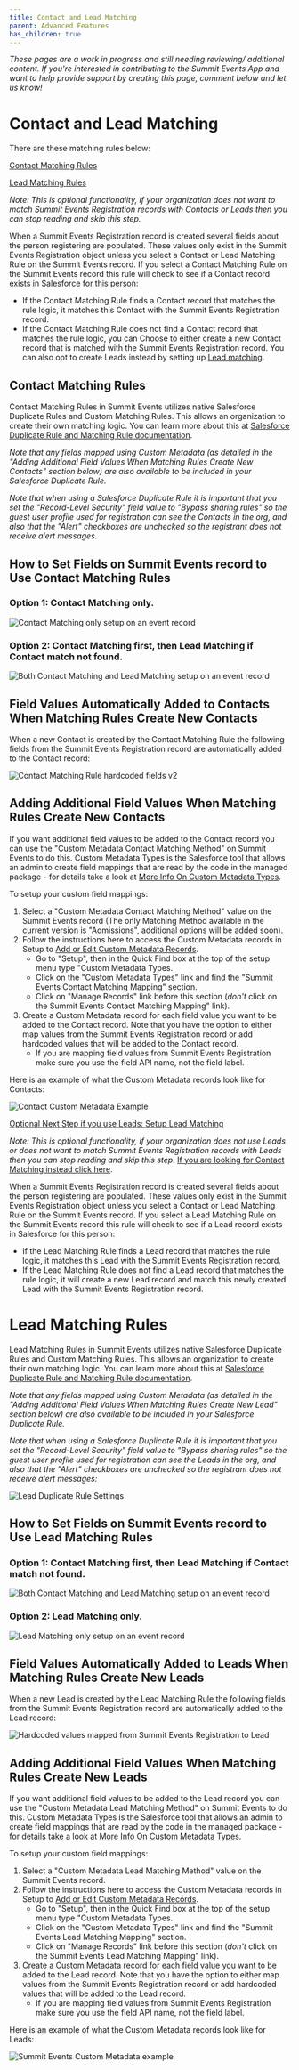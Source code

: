 ```yaml
---
title: Contact and Lead Matching
parent: Advanced Features
has_children: true
---
```


*These pages are a work in progress and still needing reviewing/ additional content. If you're interested in contributing to the Summit Events App and want to help provide support by creating this page, comment below and let us know!*

# Contact and Lead Matching

There are these matching rules below:

[Contact Matching Rules](https://sfdo-community-sprints.github.io/summit-events-app-documentation/docs/advanced-features/contact-and-lead-matching/#contact-matching-rules)

[Lead Matching Rules](https://sfdo-community-sprints.github.io/summit-events-app-documentation/docs/advanced-features/contact-and-lead-matching/#lead-matching-rules)


*Note: This is optional functionality, if your organization does not want to match Summit Events Registration records with Contacts or Leads then you can stop reading and skip this step.*

When a Summit Events Registration record is created several fields about the person registering are populated.   These values only exist in the Summit Events Registration object unless you select a Contact or Lead Matching Rule on the Summit Events record.  If you select a Contact Matching Rule on the Summit Events record this rule will check to see if a Contact record exists in Salesforce for this person:
* If the Contact Matching Rule finds a Contact record that matches the rule logic, it matches this Contact with the Summit Events Registration record.
* If the Contact Matching Rule does not find a Contact record that matches the rule logic, you can Choose to either create a new Contact record that is matched with the Summit Events Registration record.  You can also opt to create Leads instead by setting up [Lead matching](https://github.com/SFDO-Community-Sprints/Summit-Events-App/wiki/0c-%E2%80%93-Setup-Lead-Matching).

## Contact Matching Rules

Contact Matching Rules in Summit Events utilizes native Salesforce Duplicate Rules and Custom Matching Rules.  This allows an organization to create their own matching logic.  You can learn more about this at [Salesforce Duplicate Rule and Matching Rule documentation](https://help.salesforce.com/articleView?id=duplicate_rules_map_of_reference.htm&type=5).

_Note that any fields mapped using Custom Metadata (as detailed in the "Adding Additional Field Values When Matching Rules Create New Contacts" section below) are also available to be included in your Salesforce Duplicate Rule._

_Note that when using a Salesforce Duplicate Rule it is important that you set the "Record-Level Security" field value to "Bypass sharing rules" so the guest user profile used for registration can see the Contacts in the org, and also that the "Alert" checkboxes are unchecked so the registrant does not receive alert messages._

## How to Set Fields on Summit Events record to Use Contact Matching Rules

### Option 1: Contact Matching only.
![Contact Matching only setup on an event record](https://github.com/SFDO-Community-Sprints/Summit-Events-App/blob/master/images/Contact%20Matching%20only%20Setup%20on%20Summit%20Event%20record.png?raw=true)

### Option 2: Contact Matching first, then Lead Matching if Contact match not found.
![Both Contact Matching and Lead Matching setup on an event record](https://github.com/SFDO-Community-Sprints/Summit-Events-App/blob/master/images/Contact%20and%20Lead%20Matching%20Setup%20when%20using%20both%20on%20Summit%20Event%20record.png?raw=true)

## Field Values Automatically Added to Contacts When Matching Rules Create New Contacts

When a new Contact is created by the Contact Matching Rule the following fields from the Summit Events Registration record are automatically added to the Contact record:

![Contact Matching Rule hardcoded fields v2](https://user-images.githubusercontent.com/60475518/234095301-13f54e07-a68a-4a1c-9136-c04d2d935baf.png)

## Adding Additional Field Values When Matching Rules Create New Contacts
If you want additional field values to be added to the Contact record you can use the "Custom Metadata Contact Matching Method" on Summit Events to do this.  Custom Metadata Types is the Salesforce tool that allows an admin to create field mappings that are read by the code in the managed package - for details take a look at [More Info On Custom Metadata Types](https://help.salesforce.com/articleView?id=custommetadatatypes_about.htm&type=5).

To setup your custom field mappings: 
1. Select a "Custom Metadata Contact Matching Method" value on the Summit Events record (The only Matching Method available in the current version is "Admissions", additional options will be added soon).
2. Follow the instructions here to access the Custom Metadata records in Setup to [Add or Edit Custom Metadata Records](https://help.salesforce.com/articleView?id=custommetadatatypes_ui_populate.htm&type=5). 
     + Go to "Setup", then in the Quick Find box at the top of the setup menu type "Custom Metadata Types.
     + Click on the "Custom Metadata Types" link and find the "Summit Events Contact Matching Mapping" section. 
     + Click on "Manage Records" link before this section (_don't_ click on the Summit Events Contact Matching Mapping" link).
3. Create a Custom Metadata record for each field value you want to be added to the Contact record.  Note that you have the option to either map values from the Summit Events Registration record or add hardcoded values that will be added to the Contact record.
      + If you are mapping field values from Summit Events Registration make sure you use the field API name, not the field label.

Here is an example of what the Custom Metadata records look like for Contacts:

![Contact Custom Metadata Example](https://github.com/SFDO-Community-Sprints/Summit-Events-App/blob/master/images/3.9_Contact_Matching%20_Custom_Metadata_Mapping_Example.png?raw=true)



[Optional Next Step if you use Leads: Setup Lead Matching](https://github.com/SFDO-Community/Summit-Events-App/wiki/0c-%E2%80%93-Setup-Lead-Matching)



_Note:  This is optional functionality, if your organization does not use Leads or does not want to match Summit Events Registration records with Leads then you can stop reading and skip this step_.  [If you are looking for Contact Matching instead click here](https://github.com/SFDO-Community-Sprints/Summit-Events-App/wiki/0c--%E2%80%93-Setup-Contact-Matching).

When a Summit Events Registration record is created several fields about the person registering are populated.   These values only exist in the Summit Events Registration object unless you select a Contact or Lead Matching Rule on the Summit Events record.  If you select a Lead Matching Rule on the Summit Events record this rule will check to see if a Lead record exists in Salesforce for this person:
* If the Lead Matching Rule finds a Lead record that matches the rule logic, it matches this Lead with the Summit Events Registration record.
* If the Lead Matching Rule does not find a Lead record that matches the rule logic, it will create a new Lead record and match this newly created Lead with the Summit Events Registration record.

# Lead Matching Rules

Lead Matching Rules in Summit Events utilizes native Salesforce Duplicate Rules and Custom Matching Rules.  This allows an organization to create their own matching logic.  You can learn more about this at [Salesforce Duplicate Rule and Matching Rule documentation](https://help.salesforce.com/articleView?id=duplicate_rules_map_of_reference.htm&type=5).

_Note that any fields mapped using Custom Metadata (as detailed in the "Adding Additional Field Values When Matching Rules Create New Lead" section below) are also available to be included in your Salesforce Duplicate Rule._

_Note that when using a Salesforce Duplicate Rule it is important that you set the "Record-Level Security" field value to "Bypass sharing rules" so the guest user profile used for registration can see the Leads in the org, and also that the "Alert" checkboxes are unchecked so the registrant does not receive alert messages:_
  
![Lead Duplicate Rule Settings](https://raw.githubusercontent.com/SFDO-Community-Sprints/Summit-Events-App/master/images/Lead%20Duplicate%20Rule%20settings%20screenshot%20for%20Summit%20Events%20matching.png)

## How to Set Fields on Summit Events record to Use Lead Matching Rules

### Option 1: Contact Matching first, then Lead Matching if Contact match not found.
![Both Contact Matching and Lead Matching setup on an event record](https://github.com/SFDO-Community-Sprints/Summit-Events-App/blob/master/images/Contact%20and%20Lead%20Matching%20Setup%20when%20using%20both%20on%20Summit%20Event%20record.png?raw=true)

### Option 2:  Lead Matching only.
![Lead Matching only setup on an event record](https://github.com/SFDO-Community-Sprints/Summit-Events-App/blob/master/images/Lead%20Matching%20only%20Setup%20on%20Summit%20Event%20record.png?raw=true)

## Field Values Automatically Added to Leads When Matching Rules Create New Leads

When a new Lead is created by the Lead Matching Rule the following fields from the Summit Events Registration record are automatically added to the Lead record:

![Hardcoded values mapped from Summit Events Registration to Lead](https://raw.githubusercontent.com/SFDO-Community-Sprints/Summit-Events-App/master/images/Lead%20Matching%20Rule%20hardcoded%20fields.png?raw=true)

## Adding Additional Field Values When Matching Rules Create New Leads
If you want additional field values to be added to the Lead record you can use the "Custom Metadata Lead Matching Method" on Summit Events to do this.  Custom Metadata Types is the Salesforce tool that allows an admin to create field mappings that are read by the code in the managed package - for details take a look at [More Info On Custom Metadata Types](https://help.salesforce.com/articleView?id=custommetadatatypes_about.htm&type=5).

To setup your custom field mappings: 
1. Select a "Custom Metadata Lead Matching Method" value on the Summit Events record. 
2. Follow the instructions here to access the Custom Metadata records in Setup to [Add or Edit Custom Metadata Records](https://help.salesforce.com/articleView?id=custommetadatatypes_ui_populate.htm&type=5). 
     + Go to "Setup", then in the Quick Find box at the top of the setup menu type "Custom Metadata Types.
     + Click on the "Custom Metadata Types" link and find the "Summit Events Lead Matching Mapping" section. 
     + Click on "Manage Records" link before this section (_don't_ click on the Summit Events Lead Matching Mapping" link).
3. Create a Custom Metadata record for each field value you want to be added to the Lead record.  Note that you have the option to either map values from the Summit Events Registration record or add hardcoded values that will be added to the Lead record.
      + If you are mapping field values from Summit Events Registration make sure you use the field API name, not the field label.

Here is an example of what the Custom Metadata records look like for Leads:

![Summit Events Custom Metadata example](https://github.com/SFDO-Community-Sprints/Summit-Events-App/blob/master/images/Lead%20Matching%20Custom%20Metadata%20Mappings.png?raw=true)
